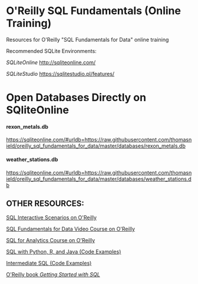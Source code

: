 # O'Reilly SQL Fundamentals (Online Training)

Resources for O'Reilly "SQL Fundamentals for Data" online training

Recommended SQLite Environments: 

*SQLiteOnline*
http://sqliteonline.com/

*SQLiteStudio*
https://sqlitestudio.pl/features/

# Open Databases Directly on SQliteOnline

#### rexon_metals.db
https://sqliteonline.com/#urldb=https://raw.githubusercontent.com/thomasnield/oreilly_sql_fundamentals_for_data/master/databases/rexon_metals.db

#### weather_stations.db
https://sqliteonline.com/#urldb=https://raw.githubusercontent.com/thomasnield/oreilly_sql_fundamentals_for_data/master/databases/weather_stations.db
 
## OTHER RESOURCES:

[SQL Interactive Scenarios on O'Reilly](https://learning.oreilly.com/search/?q=thomas%20nield%20sql&type=cloud-scenario&type=sandbox&type=scenario)

[SQL Fundamentals for Data Video Course on O'Reilly](https://learning.oreilly.com/videos/-/9781491963876/)

[SQL for Analytics Course on O'Reilly](https://learning.oreilly.com/videos/sql-for-analytics/9781492058212/)

[SQL with Python, R, and Java (Code Examples)](https://github.com/thomasnield/oreilly_programming_with_sql/tree/master/code)

[Intermediate SQL (Code Examples)](https://github.com/thomasnield/oreilly_intermediate_sql_for_data/blob/master/intermediate_sql_class_notes.md) 

[O'Reilly book _Getting Started with SQL_](https://learning.oreilly.com/library/view/getting-started-with/9781491938607/)

